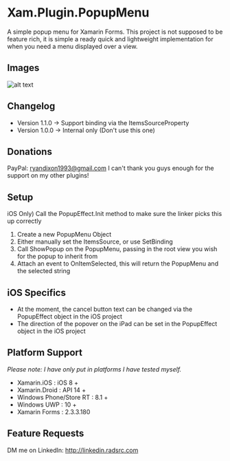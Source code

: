 # Xam.Plugin.PopupMenu
A simple popup menu for Xamarin Forms.
This project is not supposed to be feature rich, it is simple a ready quick and lightweight implementation for when you need a menu displayed over a view.

## Images
![alt text](http://i.imgur.com/eWWPDov.png "Popup Menu 1.1.0")

## Changelog
* Version 1.1.0 -> Support binding via the ItemsSourceProperty
* Version 1.0.0 -> Internal only (Don't use this one)

## Donations
PayPal: ryandixon1993@gmail.com
I can't thank you guys enough for the support on my other plugins!

## Setup
iOS Only) Call the PopupEffect.Init method to make sure the linker picks this up correctly
1) Create a new PopupMenu Object
2) Either manually set the ItemsSource, or use SetBinding
3) Call ShowPopup on the PopupMenu, passing in the root view you wish for the popup to inherit from
4) Attach an event to OnItemSelected, this will return the PopupMenu and the selected string

## iOS Specifics
* At the moment, the cancel button text can be changed via the PopupEffect object in the iOS project
* The direction of the popover on the iPad can be set in the PopupEffect object in the iOS project

## Platform Support
*Please note: I have only put in platforms I have tested myself.*
* Xamarin.iOS : iOS 8 +
* Xamarin.Droid : API 14 +
* Windows Phone/Store RT : 8.1 +
* Windows UWP : 10 +
* Xamarin Forms : 2.3.3.180

## Feature Requests
DM me on LinkedIn: http://linkedin.radsrc.com
